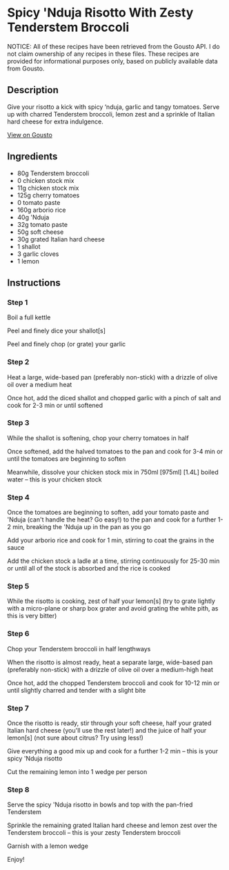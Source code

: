 # Spicy 'Nduja Risotto With Zesty Tenderstem Broccoli

NOTICE: All of these recipes have been retrieved from the Gousto API. I do not claim ownership of any recipes in these files. These recipes are provided for informational purposes only, based on publicly available data from Gousto.

## Description

Give your risotto a kick with spicy ‘nduja, garlic and tangy tomatoes. Serve up with charred Tenderstem broccoli, lemon zest and a sprinkle of Italian hard cheese for extra indulgence. 

[View on Gousto](https://www.gousto.co.uk/recipes/cookbook/spicy-nduja-risotto-with-zesty-tenderstem-broccoli)

## Ingredients

- 80g Tenderstem broccoli
- 0 chicken stock mix
- 11g chicken stock mix
- 125g cherry tomatoes
- 0 tomato paste
- 160g arborio rice
- 40g 'Nduja
- 32g tomato paste
- 50g soft cheese
- 30g grated Italian hard cheese
- 1 shallot
- 3 garlic cloves
- 1 lemon

## Instructions


### Step 1

Boil a full kettle

Peel and finely dice your shallot[s]

Peel and finely chop (or grate) your garlic


### Step 2

Heat a large, wide-based pan (preferably non-stick) with a drizzle of olive oil over a medium heat

Once hot, add the diced shallot and chopped garlic with a pinch of salt and cook for 2-3 min or until softened


### Step 3

While the shallot is softening, chop your cherry tomatoes in half

Once softened, add the halved tomatoes to the pan and cook for 3-4 min or until the tomatoes are beginning to soften

Meanwhile, dissolve your chicken stock mix in 750ml <span class="text-purple">[975ml]</span> <span class="text-danger">[1.4L]</span> boiled water – this is your chicken stock


### Step 4

Once the tomatoes are beginning to soften, add your tomato paste and 'Nduja (can't handle the heat? Go easy!) to the pan and cook for a further 1-2 min, breaking the 'Nduja up in the pan as you go

Add your arborio rice and cook for 1 min, stirring to coat the grains in the sauce

Add the chicken stock a ladle at a time, stirring continuously for 25-30 min or until all of the stock is absorbed and the rice is cooked


### Step 5

While the risotto is cooking, zest of half your lemon[s] (try to grate lightly with a micro-plane or sharp box grater and avoid grating the white pith, as this is very bitter)


### Step 6

Chop your Tenderstem broccoli in half lengthways

When the risotto is almost ready, heat a separate large, wide-based pan (preferably non-stick) with a drizzle of olive oil over a medium-high heat

Once hot, add the chopped Tenderstem broccoli and cook for 10-12 min or until slightly charred and tender with a slight bite


### Step 7

Once the risotto is ready, stir through your soft cheese, half your grated Italian hard cheese (you'll use the rest later!) and the juice of half your lemon[s] (not sure about citrus? Try using less!)

Give everything a good mix up and cook for a further 1-2 min – this is your spicy 'Nduja risotto

Cut the remaining lemon into 1 wedge per person

### Step 8

Serve the spicy 'Nduja risotto in bowls and top with the pan-fried Tenderstem

Sprinkle the remaining grated Italian hard cheese and lemon zest over the Tenderstem broccoli – this is your zesty Tenderstem broccoli

Garnish with a lemon wedge

Enjoy!

